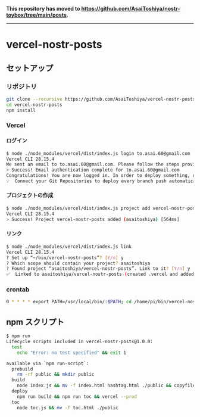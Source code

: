**This repository has moved to https://github.com/AsaiToshiya/nostr-toybox/tree/main/posts.**

---

# vercel-nostr-posts

## セットアップ

### リポジトリ

```bash
git clone --recursive https://github.com/AsaiToshiya/vercel-nostr-posts.git
cd vercel-nostr-posts
npm install
```

### Vercel

#### ログイン

```bash
$ node ./node_modules/vercel/dist/index.js login to.asai.60@gmail.com
Vercel CLI 28.15.4
We sent an email to to.asai.60@gmail.com. Please follow the steps provided inside it and make sure the security code matches Snowy Vampire Bat.
> Success! Email authentication complete for to.asai.60@gmail.com
Congratulations! You are now logged in. In order to deploy something, run `vercel`.
💡  Connect your Git Repositories to deploy every branch push automatically (https://vercel.link/git).
```

#### プロジェクトの作成

```bash
$ node ./node_modules/vercel/dist/index.js project add vercel-nostr-posts
Vercel CLI 28.15.4
> Success! Project vercel-nostr-posts added (asaitoshiya) [564ms]
```

#### リンク

```bash
$ node ./node_modules/vercel/dist/index.js link
Vercel CLI 28.15.4
? Set up “~/bin/vercel-nostr-posts”? [Y/n] y
? Which scope should contain your project? asaitoshiya
? Found project “asaitoshiya/vercel-nostr-posts”. Link to it? [Y/n] y
✅  Linked to asaitoshiya/vercel-nostr-posts (created .vercel and added it to .gitignore)
```

### crontab

```bash
0 * * * * export PATH=/usr/local/bin/:$PATH; cd /home/pi/bin/vercel-nostr-posts && npm run deploy > /dev/null 2>&1
```

## npm スクリプト

```bash
$ npm run
Lifecycle scripts included in vercel-nostr-posts@1.0.0:
  test
    echo "Error: no test specified" && exit 1

available via `npm run-script`:
  prebuild
    rm -rf public && mkdir public
  build
    node index.js && mv -f index.html hashtag.html ./public && copyfiles -f ./node_modules/github-markdown-css/github-markdown.css ./public
  deploy
    npm run build && npm run toc && vercel --prod
  toc
    node toc.js && mv -f toc.html ./public

```
